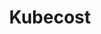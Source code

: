 ---
blog: https://blog.kubecost.com/blog/
codehost: https://github.com/kubecost
linkedin: http://linkedin.com/company/72057587
logohandle: kubecost
sort: kubecost
title: Kubecost
twitter: https://x.com/kubecost
website: https://www.kubecost.com/
---
